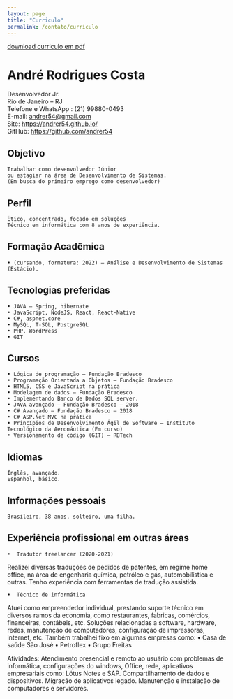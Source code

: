 ```yaml
---
layout: page
title: "Curriculo"
permalink: /contato/curriculo
---
```

<a href="https://github.com/andrer54/andrer54.github.io/raw/main/cv_fullstack_2021.pdf">download curriculo em pdf</a>
# André Rodrigues Costa
Desenvolvedor Jr.  \
Rio de Janeiro – RJ  \
Telefone e WhatsApp : (21) 99880-0493  \
E-mail: andrer54@gmail.com \
Site: https://andrer54.github.io/  \
GitHub: https://github.com/andrer54  

## Objetivo
    Trabalhar como desenvolvedor Júnior    
    ou estagiar na área de Desenvolvimento de Sistemas.  
    (Em busca do primeiro emprego como desenvolvedor)

## Perfil
    Ético, concentrado, focado em soluções  
    Técnico em informática com 8 anos de experiência.

## Formação Acadêmica
    • (cursando, formatura: 2022) – Análise e Desenvolvimento de Sistemas (Estácio).

## Tecnologias preferidas
    • JAVA – Spring, hibernate
    • JavaScript, NodeJS, React, React-Native
    • C#, aspnet.core
    • MySQL, T-SQL, PostgreSQL
    • PHP, WordPress
    • GIT

## Cursos
    • Lógica de programação – Fundação Bradesco
    • Programação Orientada a Objetos – Fundação Bradesco
    • HTML5, CSS e JavaScript na prática
    • Modelagem de dados – Fundação Bradesco
    • Implementando Banco de Dados SQL server.
    • JAVA avançado – Fundação Bradesco – 2018
    • C# Avançado – Fundação Bradesco – 2018
    • C# ASP.Net MVC na prática
    • Princípios de Desenvolvimento Ágil de Software – Instituto Tecnológico da Aeronáutica (Em curso)
    • Versionamento de código (GIT) – RBTech



## Idiomas
    Inglês, avançado.  
    Espanhol, básico.

## Informações pessoais
    Brasileiro, 38 anos, solteiro, uma filha.


## Experiência profissional em outras áreas

    •  Tradutor freelancer (2020-2021)
Realizei diversas traduções de pedidos de patentes, em regime home office, na área de engenharia química, petróleo e gás, automobilística e outras. Tenho experiência com ferramentas de tradução assistida.

    •  Técnico de informática
Atuei como empreendedor individual, prestando suporte técnico em diversos ramos da economia, como restaurantes, fabricas, comércios, financeiras, contábeis, etc. Soluções relacionadas a software, hardware, redes, manutenção de computadores, configuração de impressoras, internet, etc.
Também trabalhei fixo em algumas empresas como:
    • Casa de saúde São José
    • Petroflex
    • Grupo Freitas

Atividades: Atendimento presencial e remoto ao usuário com problemas de informática, configurações do windows, Office, rede, aplicativos empresariais como: Lótus Notes e SAP. Compartilhamento de dados e dispositivos. Migração de aplicativos legado. Manutenção e instalação de computadores e servidores.


